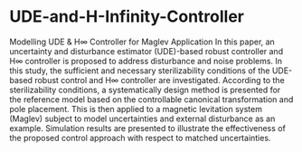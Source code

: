 # UDE-and-H-Infinity-Controller
Modelling UDE &amp; H∞ Controller for Maglev Application
In this paper, an uncertainty and disturbance estimator (UDE)-based robust controller and H∞ controller is proposed to address disturbance and noise problems. In this study, the sufficient and necessary sterilizability conditions of the UDE-based robust control and H∞ controller are investigated. According to the sterilizability conditions, a systematically design method is presented for the reference model based on the controllable canonical transformation and pole placement. This is then applied to a magnetic levitation system (Maglev) subject to model uncertainties and external disturbance as an example. Simulation results are presented to illustrate the effectiveness of the proposed control approach with respect to matched uncertainties.
